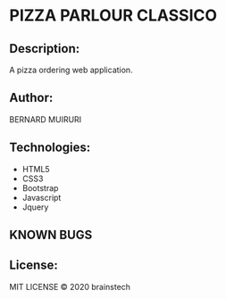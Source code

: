 # PIZZA PARLOUR CLASSICO

## Description: 
A pizza ordering web application.

## Author:
BERNARD MUIRURI

## Technologies:
* HTML5
* CSS3
* Bootstrap
* Javascript
* Jquery
##  KNOWN BUGS

## License:
MIT LICENSE &copy; 2020 brainstech


